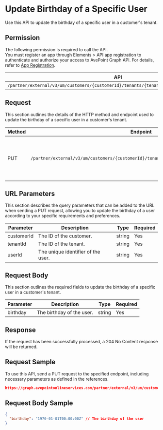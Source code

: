 # Update Birthday of a Specific User

Use this API to update the birthday of a specific user in a customer's tenant. 

## Permission

The following permission is required to call the API.  
You must register an app through Elements > API app registration to authenticate and authorize your access to AvePoint Graph API. For details, refer to [App Registration](../../register-app.md).

| API | Permission  |
|-----------|--------|
| `/partner/external/v3/um/customers/{customerId}/tenants/{tenantId}/users/{userId}/birthday`|elements.um.user.readwrite.all|  

## Request

This section outlines the details of the HTTP method and endpoint used to update the birthday of a specific user in a customer's tenant.

| Method | Endpoint | Description |
|-----------|--------|------------|
| PUT | `/partner/external/v3/um/customers/{customerId}/tenants/{tenantId}/users/{userId}/birthday` | Updates the birthday of a specific user in a customer's tenant.|

## URL Parameters

This section describes the query parameters that can be added to the URL when sending a PUT request, allowing you to update the birthday of a user according to your specific requirements and preferences.

| Parameter | Description | Type | Required |
| --- | --- | --- |---|
| customerId | The ID of the customer. | string | Yes |
| tenantId | The ID of the tenant. | string | Yes |
| userId | The unique identifier of the user. | string | Yes |

## Request Body

This section outlines the required fields to update the birthday of a specific user in a customer's tenant.

| Parameter | Description | Type | Required |
| --- | --- | --- | --- |
| birthday | The birthday of the user. | string | Yes |

## Response

If the request has been successfully processed, a 204 No Content response will be returned.

## Request Sample

To use this API, send a PUT request to the specified endpoint, including necessary parameters as defined in the references. 

```json
https://graph.avepointonlineservices.com/partner/external/v3/um/customers/966f35cc-****-****-****-25cdbcf82a07/tenants/0c7715b3-****-****-****-f3634dcfacec/users/7c18fd6f-****-****-****-5725fa9edc3f/birthday
```
## Request Body Sample

```json
{
  "birthday": "1970-01-01T00:00:00Z" // The birthday of the user
}
```